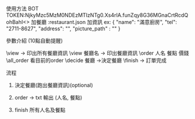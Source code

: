 使用方法
	BOT TOKEN:NjkyMzc5MzM0NDEzMTIzNTg0.Xs4rIA.funZqy8G36MGnaCrtRcdQohBahI<>
	加餐廳 :restaurant.json 加資訊
		ex:
			{
       			 	"name": "滿意廚房",
        			"tel": "2711-8627",
        			"address": "",
        			"picture_path" : ""
    			}
		

參數介紹
(10點自動提醒)

\view  -> 印出所有餐廳資訊
\view 餐廳名 -> 印出餐廳資訊
\order 人名 餐點 價錢
\all_order 看目前的order 
\decide 餐廳 ->決定餐廳
\finish -> 訂單完成 

流程
1. 決定餐廳(跑出餐廳資訊)(optional)
	
2. order -> txt
	輸出 (人名, 餐點)
3. finish 
	所有人名及餐點


	 
